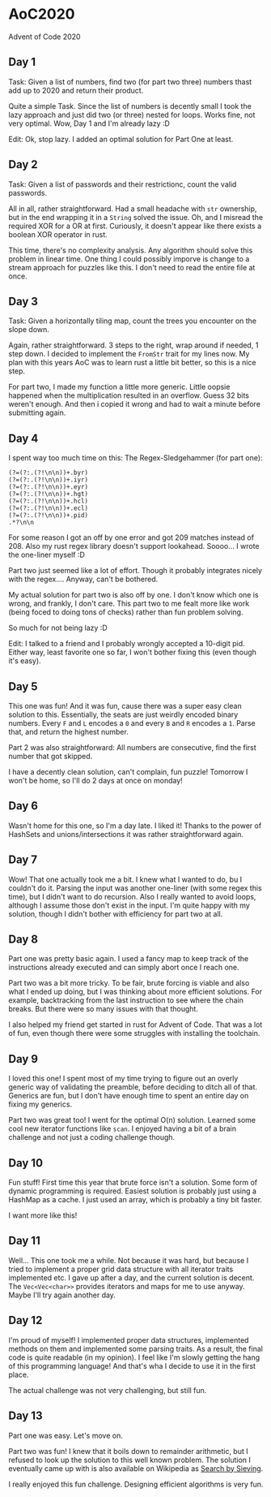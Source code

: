 # AoC2020
Advent of Code 2020

## Day 1
Task: Given a list of numbers, find two (for part two three) numbers thast add up to 2020 and return their product.

Quite a simple Task.
Since the list of numbers is decently small I took the lazy approach and just did two (or three) nested for loops.
Works fine, not very optimal.
Wow, Day 1 and I'm already lazy :D

Edit: Ok, stop lazy. I added an optimal solution for Part One at least.

## Day 2
Task: Given a list of passwords and their restrictionc, count the valid passwords.

All in all, rather straightforward.
Had a small headache with `str` ownership, but in the end wrapping it in a `String` solved the issue.
Oh, and I misread the required XOR for a OR at first.
Curiously, it doesn't appear like there exists a boolean XOR operator in rust.

This time, there's no complexity analysis.
Any algorithm should solve this problem in linear time.
One thing I could possibly imporve is change to a stream approach for puzzles like this.
I don't need to read the entire file at once.

## Day 3
Task: Given a horizontally tiling map, count the trees you encounter on the slope down.

Again, rather straightforward.
3 steps to the right, wrap around if needed, 1 step down.
I decided to implement the `FromStr` trait for my lines now.
My plan with this years AoC was to learn rust a little bit better, so this is a nice step.

For part two, I made my function a little more generic.
Little oopsie happened when the multiplication resulted in an overflow.
Guess 32 bits weren't enough.
And then i copied it wrong and had to wait a minute before submitting again.

## Day 4
I spent way too much time on this:
The Regex-Sledgehammer (for part one):

```
(?=(?:.(?!\n\n))+.byr)
(?=(?:.(?!\n\n))+.iyr)
(?=(?:.(?!\n\n))+.eyr)
(?=(?:.(?!\n\n))+.hgt)
(?=(?:.(?!\n\n))+.hcl)
(?=(?:.(?!\n\n))+.ecl)
(?=(?:.(?!\n\n))+.pid)
.*?\n\n
```

For some reason I got an off by one error and got 209 matches instead of 208.
Also my rust regex library doesn't support lookahead. Soooo...
I wrote the one-liner myself :D

Part two just seemed like a lot of effort.
Though it probably integrates nicely with the regex....
Anyway, can't be bothered.

My actual solution for part two is also off by one.
I don't know which one is wrong, and frankly, I don't care.
This part two to me fealt more like work (being foced to doing tons of checks) rather than fun problem solving.

So much for not being lazy :D

Edit: I talked to a friend and I probably wrongly accepted a 10-digit pid.
Either way, least favorite one so far, I won't bother fixing this (even though it's easy).

## Day 5
This one was fun!
And it was fun, cause there was a super easy clean solution to this.
Essentially, the seats are just weirdly encoded binary numbers.
Every `F` and `L` encodes a `0` and every `B` and `R` encodes a `1`.
Parse that, and return the highest number.

Part 2 was also straightforward:
All numbers are consecutive, find the first number that got skipped.

I have a decently clean solution, can't complain, fun puzzle!
Tomorrow I won't be home, so I'll do 2 days at once on monday!

## Day 6
Wasn't home for this one, so I'm a day late.
I liked it!
Thanks to the power of HashSets and unions/intersections it was rather straightforward again.

## Day 7
Wow!
That one actually took me a bit.
I knew what I wanted to do, bu I couldn't do it.
Parsing the input was another one-liner (with some regex this time), but I didn't want to do recursion.
Also I really wanted to avoid loops, although I assume those don't exist in the input.
I'm quite happy with my solution, though I didn't bother with efficiency for part two at all.

## Day 8
Part one was pretty basic again.
I used a fancy map to keep track of the instructions already executed and can simply abort once I reach one.

Part two was a bit more tricky.
To be fair, brute forcing is viable and also what I ended up doing, but I was thinking about more efficient solutions.
For example, backtracking from the last instruction to see where the chain breaks.
But there were so many issues with that thought.

I also helped my friend get started in rust for Advent of Code.
That was a lot of fun, even though there were some struggles with installing the toolchain.

## Day 9
I loved this one!
I spent most of my time trying to figure out an overly generic way of validating the preamble,
before deciding to ditch all of that.
Generics are fun, but I don't have enough time to spent an entire day on fixing my generics.

Part two was great too! I went for the optimal O(n) solution.
Learned some cool new iterator functions like `scan`.
I enjoyed having a bit of a brain challenge and not just a coding challenge though.

## Day 10
Fun stuff!
First time this year that brute force isn't a solution.
Some form of dynamic programming is required.
Easiest solution is probably just using a HashMap as a cache.
I just used an array, which is probably a tiny bit faster.

I want more like this!

## Day 11
Well...
This one took me a while.
Not because it was hard, but because I tried to implement a proper grid data structure with all iterator traits implemented etc.
I gave up after a day, and the current solution is decent.
The `Vec<Vec<char>>` provides iterators and maps for me to use anyway.
Maybe I'll try again another day.

## Day 12
I'm proud of myself!
I implemented proper data structures, implemented methods on them and implemented some parsing traits.
As a result, the final code is quite readable (in my opinion).
I feel like I'm slowly getting the hang of this programming language!
And that's wha I decide to use it in the first place.

The actual challenge was not very challenging, but still fun.

## Day 13
Part one was easy.
Let's move on.

Part two was fun!
I knew that it boils down to remainder arithmetic, but I refused to look up the solution to this well known problem.
The solution I eventually came up with is also available on Wikipedia as [Search by Sieving].

I really enjoyed this fun challenge.
Designing efficient algorithms is very fun.

[Search by Sieving]: https://en.wikipedia.org/wiki/Chinese_remainder_theorem#Search_by_sieving
